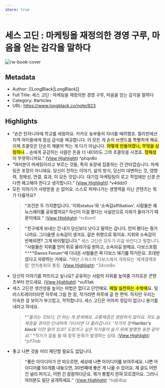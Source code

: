```yaml
---
share: true
---
```


# 세스 고딘 : 마케팅을 재정의한 경영 구루, 마음을 얻는 감각을 말하다

![rw-book-cover](https://longblack-contens.s3.ap-northeast-2.amazonaws.com/image/20230914/1694691115e2fcdce4e0d05123e134659446e4322c.png)

## Metadata
- Author: [[LongBlack|LongBlack]]
- Full Title: 세스 고딘 : 마케팅을 재정의한 경영 구루, 마음을 얻는 감각을 말하다
- Category: #articles
- URL: https://www.longblack.co/note/823

## Highlights
- “숀은 탄자니아에 학교를 세웠어요. 카카오 농부들의 자녀를 배려했죠. 필리핀에선 지역 아이들에게 점심 급식을 제공합니다. 이 모든 게 숀의 브랜드를 특별하게 해요. 이제 초콜릿은 단순히 깨물어 먹는 게 다가 아닙니다. <mark class="hltr-red">어떻게 만들어졌나, 무엇을 상징하나</mark>… 숀에게 공감하는 사람은 돈을 더 내더라도 그의 초콜릿을 사겠죠. <mark class="hltr-red">정체성</mark>이 뚜렷하니까요.” ([View Highlight](https://read.readwise.io/read/01hfregm1pfcqp7tygsqkw5c63)) ^phqn8o
- “여러분이 마케팅이라고 부르는 것들, 특히 포장에 집중하는 건 안타깝습니다. 마케팅은 포장이 아니에요. 당신이 전하는 이야기, 삶의 방식, 당신이 대변하는 것, 영향력, 정체성, 연결, 효과, 이 모든 것입니다. 대기업 마케팅팀이 로고 작업에만 신경 쓴다면 해고해야 한다고 생각합니다.” ([View Highlight](https://read.readwise.io/read/01hfreh13k9fb6jvds5pf62gm6)) ^v4ddz0
- 모든 이야기가 사랑받을 순 없어요. 스스로 퍼져나가는 생명력을 지닌 콘텐츠는 뭐가 다를까요? 
  > **“조건은 두 가지뿐입니다. ‘지위****status****’와 ‘소속감****affiliation****’. 사람들은 왜 뉴스레터를 공유할까요? 자신이 이걸 봤다는 사실만으로 지위가 올라가기 때문이에요.”** ([View Highlight](https://read.readwise.io/read/01hfrehyjww1my4mgm4xc6gv4a)) ^rc6om1
- > **“친구에게 보내는 건 내가 당신보다 낫다고 말하는 겁니다. 먼저 봤다는 증거니까요. 그다음엔 소속감이 생겨요. 같은 취향으로 묶이죠. 지위와 소속감이 반복되면? 그게 바이럴입니다.”**
  세스 고딘은 모두가 이걸 바란다고 말합니다.
  > **“사람들은 지위를 얻어 위로 올라가길 원하고, 소속되길 원해요. 다보스포럼****Davos Forum*****에 다녀온 사람들은 꼭 다보스 얘기를 하거든요. 초대받았다고 자랑하는 거예요.** 
  > *매년 스위스의 다보스에서 개최되는 ‘세계경제포럼’ 연차총회의 통칭. ([View Highlight](https://read.readwise.io/read/01hg56av61p6jzh6yqxg19f1yf)) ^34cm8o
- 당신의 이야기를 퍼뜨리고 싶나요? 공유하는 사람의 지위를 높여줄 가치로운 콘텐츠부터 만드세요. ([View Highlight](https://read.readwise.io/read/01hfrejkmk3mmsay01yym489p6)) ^vu51ak
- 세스 고딘은 생산성을 높이는 마법은 없다고 단언해요. <mark class="hltr-red">매일 실천하는 수밖에</mark>요. 일러스트레이터라면 하루에 그림 한 장, 작가라면 하루에 글 한 편씩. 하지만 우리는 미숙한 걸 보이기 부끄럽고, 막막합니다. 세스 고딘은 어차피 정답이 없으니 용기를 내라고 하네요.
  > **“틀리는 것보다, 안 하는 게 문제예요. 교통체증은 영원하지 않아요. 저도 늘 체증을 겪지만 인내하며 기다리면 다 흘러갑니다. ‘작가의 장벽****writer’s block****’*이란 말이 있죠? 도망치고 싶은 작가들이 숨기 위해 발명한 표현 같아요.”** 
  > *작가가 글을 쓸 때 창작 둔화가 발생하는 상태. ([View Highlight](https://read.readwise.io/read/01hfremjybsw5rg7rkdbsxynmb)) ^jcf7mb
- 좋고 나쁜 것을 미리 재단할 필요도 없답니다.
  > **“좋은 아이디어가 안 떠오르면, 세상에 나쁜 아이디어를 보여주세요. 나쁜 아이디어를 50개쯤 내놓으면, 30번째에 좋은 게 나올 수 있어요. 제 글도 어떤 건 널리 퍼지고, 어떤 건 잠잠하더군요. 뭐가 통할지 전혀 모르겠어요. 그러니 여러분도 일단 공개하세요.”** ([View Highlight](https://read.readwise.io/read/01hfremwjp2vgmv53wzeb6vcea)) ^hq64bp
